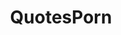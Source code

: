 ---
title: QuotesPorn
crosslinks:
- PornOverlords
- AskHistorians
- politics
- EnoughTrumpSpam
- LiveToWin
- The_Donald
- altright
- EarthPorn
- im14andthisisdeep
- quotes
- Drama
- conspiracy
- Enough_Sanders_Spam
- MarchAgainstTrump
- TrueReddit
- todayilearned
- Linky_links
- vegan
- dontdeadopeninside
- theNew_Donald
---